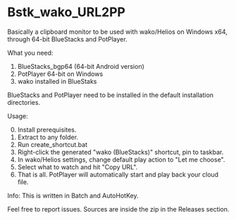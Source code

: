# Bstk_wako_URL2PP
Basically a clipboard monitor to be used with wako/Helios on Windows x64, through 64-bit BlueStacks and PotPlayer.

What you need:

1. BlueStacks_bgp64 (64-bit Android version)
2. PotPlayer 64-bit on Windows
3. wako installed in BlueStaks

BlueStacks and PotPlayer need to be installed in the default installation directories.

Usage:

0. Install prerequisites.
1. Extract to any folder.
2. Run create_shortcut.bat
3. Right-click the generated "wako (BlueStacks)" shortcut, pin to taskbar.
4. In wako/Helios settings, change default play action to "Let me choose".
5. Select what to watch and hit "Copy URL".
6. That is all. PotPlayer will automatically start and play back your cloud file.

Info:
This is written in Batch and AutoHotKey.

Feel free to report issues. Sources are inside the zip in the Releases section.
